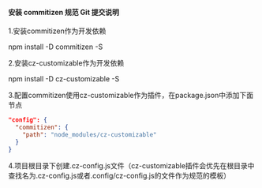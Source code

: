 #### 安装 commitizen 规范 Git 提交说明

1.安装commitizen作为开发依赖

npm install -D  commitizen -S

2.安装cz-customizable作为开发依赖

npm install -D  cz-customizable -S

3.配置commitizen使用cz-customizable作为插件，在package.json中添加下面节点

```json
"config": {
  "commitizen": {
    "path": "node_modules/cz-customizable"
  }
}
```

4.项目根目录下创建.cz-config.js文件（cz-customizable插件会优先在根目录中查找名为.cz-config.js或者.config/cz-config.js的文件作为规范的模板）

